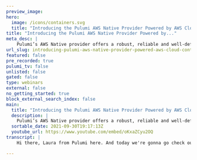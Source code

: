 ```yaml
---
preview_image:
hero:
  image: /icons/containers.svg
  title: "Introducing the Pulumi AWS Native Provider Powered by AWS Cloud Control API"
title: "Introducing the Pulumi AWS Native Provider Powered by..."
meta_desc: |
    Pulumi’s AWS Native provider offers a robust, reliable and well-defined resource model for AWS that allows infrastructure teams and developers to b...
url_slug: introducing-pulumi-aws-native-provider-powered-aws-cloud-control-api
featured: false
pre_recorded: true
pulumi_tv: false
unlisted: false
gated: false
type: webinars
external: false
no_getting_started: true
block_external_search_index: false
main:
  title: "Introducing the Pulumi AWS Native Provider Powered by AWS Cloud Control API"
  description: |
    Pulumi’s AWS Native provider offers a robust, reliable and well-defined resource model for AWS that allows infrastructure teams and developers to build, deploy, and manage AWS infrastructure with languages like TypeScript, Python, Go and C#.    The AWS Native provider builds on the work done by service teams at AWS to define the resource model for their services.  This ensures a rock solid provisioning lifecycle for resources deployed with the AWS Native provider and same-day support for all new features in the AWS Cloud Control API  Pulumi Blog: https://www.pulumi.com/blog/announcing-aws-native/ AWS Blog: https://aws.amazon.com/blogs/aws/announcing-aws-cloud-control-api AWS Native Provider on GitHub: https://github.com/pulumi/pulumi-aws-native
  sortable_date: 2021-09-30T19:17:13Z
  youtube_url: https://www.youtube.com/embed/oKxaZCyu2OQ
transcript: |
    Hi there, Laura from Pulumi here. And today we're gonna go check out the new native provider for AWS that you can use with Pulumi native providers work directly with the cloud providers resource model. In this case, we're working with AWS cloud control API which directly accesses AWS S resource model. That means you get direct access to the resource model as well built only by AWS. So you can rely on everything that they have and you're not really relying on any kind of a bridge. But what does that really mean for you as the user? Well, you get same day updates. So if you see something really cool at reinvent, as long as it's out on Aws, it's out for Pulumi. In addition, you get a solid and reliable provisioning experience just like you're using the console. Finally, of course, you can use any programming language that works with Pulumi, just like you've come to know and love enough about the high level stuff though. Let's go code. All right. And now we have the code first things first. Let's take a quick look at what the classic provider was for anybody who's not familiar with the Aws classic provider. So this is a simple Lambda function that is going to have our state machine running and it's pretty basic. We just have this little file archive that's running this hello dot pi, nothing too exciting when it comes to a Lambda, but it should give you a rough idea. The I AM that's being imported here is just the I Am. So you see this one here on line six I am dot Lambda underscore roll dot A RN that is calling to a actual separate uh file that we've written up that abstracts away all of the I AM role creation and role binding, all the role policy information that isn't in the provider just yet because this is a beta release. So that's coming, but we didn't really wanna get everything a little too confused with that. So this is just what the classic provider looks like. Let's see what the native provider looks like. Basically the same, the native provider is really just a couple of little things that we've abstracted out one or two like this definition string instead of definition for the same exact code. If you wanted to actually have definition, you just change the code up a little bit. But I wanted to show just how similar all of this is. It's not that much different, but you're going to get all of those benefits of using the native provider by being able to do this. So let's go ahead and we are gonna deploy this. So just a simple, quick to plu me up and through the magic of movie, we're going to zoom ahead until we're all ready to go and there we have it. So this is all deployed. Let's just double check. I have a little command here just running aws the step functions feature from the CLI just to see we use a quick stack output to the state machine. Saying here give me the information and there it is, it ran so perfect. It's up and running now. We'll just do a quick little Pulumi destroy here just to take down that stack real quick. But while that's running, just something to know is we also have the new CF two Pulumi tool. The CF two Pulumi tool is taking any cloud formation setup and converting it to Pulumi. The tool is coming out as part of this preview. So please do go check it out. It allows us to any migrate any config really. And if it's deprecated right now, if it's not exactly ready just yet with the cloud control API There is a little note saying that we're not ready just yet for you. Thanks for joining me today to check out the new AWS native cloud provider with Pulumi. I hope that gave you a sense of what's possible and what's next with cloud engineering with Pulumi. Give it a try and let us know what you think see you soon. Bye.

---
```

